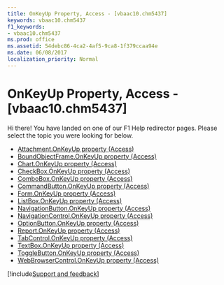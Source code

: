 ```yaml
---
title: OnKeyUp Property, Access - [vbaac10.chm5437]
keywords: vbaac10.chm5437
f1_keywords:
- vbaac10.chm5437
ms.prod: office
ms.assetid: 54debc86-4ca2-4af5-9ca8-1f379ccaa94e
ms.date: 06/08/2017
localization_priority: Normal
---
```



# OnKeyUp Property, Access - [vbaac10.chm5437]

Hi there! You have landed on one of our F1 Help redirector pages. Please select the topic you were looking for below.

- [Attachment.OnKeyUp property (Access)](http://msdn.microsoft.com/library/56e5a246-5907-f537-0c89-a746beab0865%28Office.15%29.aspx)
- [BoundObjectFrame.OnKeyUp property (Access)](http://msdn.microsoft.com/library/527a0034-31e1-af3f-d518-3c3b7cb62c8b%28Office.15%29.aspx)
- [Chart.OnKeyUp property (Access)](../api/access.chart.md)
- [CheckBox.OnKeyUp property (Access)](http://msdn.microsoft.com/library/a3e08de2-f135-b7e2-6d7e-c3030674f7be%28Office.15%29.aspx)
- [ComboBox.OnKeyUp property (Access)](http://msdn.microsoft.com/library/5ee1855c-c6ba-84a6-4cc8-586ee2b201e0%28Office.15%29.aspx)
- [CommandButton.OnKeyUp property (Access)](http://msdn.microsoft.com/library/dc4ad60c-4ba5-bf80-2e83-ee75da462e27%28Office.15%29.aspx)
- [Form.OnKeyUp property (Access)](http://msdn.microsoft.com/library/18cc6617-082d-584d-518b-f89e4c71f8eb%28Office.15%29.aspx)
- [ListBox.OnKeyUp property (Access)](http://msdn.microsoft.com/library/efc5b93f-ddbc-4fc0-2c2e-6a3fd13b2b97%28Office.15%29.aspx)
- [NavigationButton.OnKeyUp property (Access)](http://msdn.microsoft.com/library/4239b8d8-6d38-3406-1a56-994a4dba778f%28Office.15%29.aspx)
- [NavigationControl.OnKeyUp property (Access)](http://msdn.microsoft.com/library/ac069657-a9de-79f2-2e7c-92e151228f2a%28Office.15%29.aspx)
- [OptionButton.OnKeyUp property (Access)](http://msdn.microsoft.com/library/99b7e4be-f2fc-f221-814e-b31cd3360063%28Office.15%29.aspx)
- [Report.OnKeyUp property (Access)](http://msdn.microsoft.com/library/a31122bb-3f5a-4021-a2b5-16487aa0ce7c%28Office.15%29.aspx)
- [TabControl.OnKeyUp property (Access)](http://msdn.microsoft.com/library/f0a0c7c6-989c-d914-ccf5-7bac89d84dce%28Office.15%29.aspx)
- [TextBox.OnKeyUp property (Access)](http://msdn.microsoft.com/library/77ebdf97-ae3f-73f4-d670-3c99d1f4f87d%28Office.15%29.aspx)
- [ToggleButton.OnKeyUp property (Access)](http://msdn.microsoft.com/library/a932ab8a-3b48-8aa3-5ee4-97593b4394a4%28Office.15%29.aspx)
- [WebBrowserControl.OnKeyUp property (Access)](http://msdn.microsoft.com/library/b9ad26fe-2e31-958c-220d-8394b8a2e3de%28Office.15%29.aspx)

[!include[Support and feedback](~/includes/feedback-boilerplate.md)]